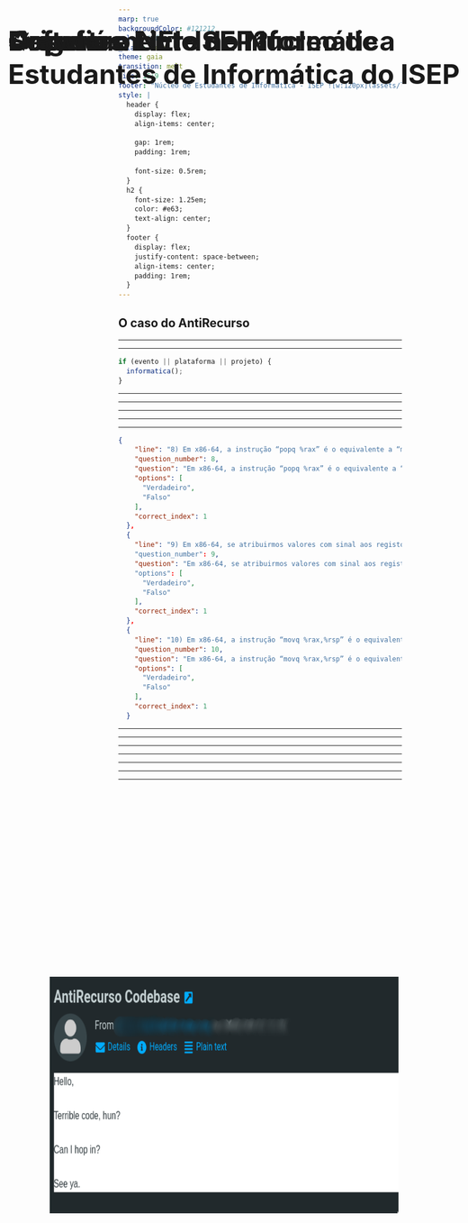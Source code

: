 ```yaml
---
marp: true
backgroundColor: #121212
color: #fff
_class: lead
theme: gaia
transition: melt
size: 16:9
footer: "Núcleo de Estudantes de Informática - ISEP ![w:120px](assets/logo-white.png)"
style: |
  header {
    display: flex;
    align-items: center;

    gap: 1rem;
    padding: 1rem;

    font-size: 0.5rem;
  } 
  h2 {
    font-size: 1.25em;
    color: #e63;
    text-align: center;
  }
  footer {
    display: flex;
    justify-content: space-between;
    align-items: center;
    padding: 1rem;
  }
---
```


# Software Livre no Núcleo de Estudantes de Informática do ISEP

## O caso do AntiRecurso

---

<!--
header: "**O que é o NEI** _AntiRecurso - Origem_ _AntiRecurso - Desenvolvimento_ _AntiRecurso - Sucesso_ _Takeaways_"
transition: fade
backgroundColor: #fff
color: #000
-->
<style scoped>
  img {
    position: absolute;
    right: 4rem;
    bottom: 50%;
    transform: translateY(50%);
  }
</style>

![NEI LOGO](assets/nei-icon.png)

# O que é o NEI-ISEP?

Núcleo de Estudantes de Informática do ISEP

Desde 2014

---

# Departamento de Informática

<style scoped>
  img {
    position: absolute;
    right: 50%;
    bottom: 15%;
    transform: translateX(50%);
    width: 520px;
  }
</style>

```javascript
if (evento || plataforma || projeto) {
  informatica();
}
```

![github](assets/github-org.png)

---

<!--
header: "_O que é o NEI_ **AntiRecurso - Origem** _AntiRecurso - Desenvolvimento_ _AntiRecurso - Sucesso_ _Takeaways_"
_class: lead
-->

![w:580](assets/multiple-choice-meme.png)

---

<style scoped>
  img {
    position: absolute;
    right: 4rem;
    bottom: 50%;
    transform: translateY(50%);
  }
</style>

# Origem

Criado em 2018

Exclusivo Android

![w:580](assets/old-antirecurso.png)

---

<!--
header: "_O que é o NEI_ _AntiRecurso - Origem_ **AntiRecurso - Desenvolvimento** _AntiRecurso - Sucesso_ _Takeaways_"
_class: lead
-->

<style scoped>
  h1 {
    font-size: 3rem;
  }
</style>

# ♻️

<!--
Falar sobre a ideia do rewrite
-->

---

# Desafios

<style scoped>
  img {
    position: absolute;
    right: 4rem;
    bottom: 50%;
    transform: translateY(50%);
  }
</style>

Timing

Recursos

Informação disponível

![w:420](assets/timing-meme.png)

---

# Crawler

<style scoped>
  h1 {
    position: absolute;
    left: 2rem;
    top: 2rem;
  }
  section {
    display: grid;
    grid-template-columns: 1fr 1fr 10fr;

    align-items: center;
    gap: 1rem;
  }
  section code {
    width: 100%;
    font-size: 1.5rem;
  }
</style>

![w:520px](assets/sample-exam.png)

➡

```json
{
    "line": "8) Em x86-64, a instrução “popq %rax” é o equivalente a “movq %rax,(%rsp)” seguido de “subq...",
    "question_number": 8,
    "question": "Em x86-64, a instrução “popq %rax” é o equivalente a “movq %rax,(%rsp)” seguido de “subq $8,%rsp”",
    "options": [
      "Verdadeiro",
      "Falso"
    ],
    "correct_index": 1
  },
  {
    "line": "9) Em x86-64, se atribuirmos valores com sinal aos registos a somar, o resultado será incorreto se a flag ..."
    "question_number": 9,
    "question": "Em x86-64, se atribuirmos valores com sinal aos registos a somar, o resultado será incorreto se a flag..."
    "options": [
      "Verdadeiro",
      "Falso"
    ],
    "correct_index": 1
  },
  {
    "line": "10) Em x86-64, a instrução “movq %rax,%rsp” é o equivalente a “popq %rax” seguido de “addq $8,%rsp”",
    "question_number": 10,
    "question": "Em x86-64, a instrução “movq %rax,%rsp” é o equivalente a “popq %rax” seguido de “addq $8,%rsp”",
    "options": [
      "Verdadeiro",
      "Falso"
    ],
    "correct_index": 1
  }
```

---

<style scoped>
  section {
    display: flex;
    align-items: center;
    justify-content: space-between;
    gap: 1rem;
  }
  p {
    width: 607px;
    height: 361px;
    margin: 0;
  }
  p img {
    width: 100%;
    height: 100%;
  }
</style>

![AntiRecurso Landing](assets/antirecurso-landing.png)

![AntiRecurso Exam](assets/antirecurso-exam.png)

---

<style scoped>
  section {
    display: flex;
    align-items: center;
    justify-content: space-between;
    gap: 1rem;
  }
  p {
    width: 620px;
    height: 360px;
    margin: 0;
  }
  p img {
    width: 100%;
    height: 100%;
  }
</style>

![AntiRecurso Profile](assets/antirecurso-profile.png)

![AntiRecurso Stats](assets/antirecurso-stats.png)

---

<!--
_transition: wiper
-->
<style scoped>
  p {
    height: 420px;
    position: absolute;
    right: 50%;
    bottom: 50%;
    transform: translate(50%, 50%);
  }
</style>

![w:720](assets/codebase-meme-cropped.png)

---

<style scoped>
  p {
    height: 420px;
    position: absolute;
    right: 50%;
    bottom: 50%;
    transform: translate(50%, 50%);
  }
</style>

![w:720](assets/codebase-meme.png)

---

---

<!--
header: "_O que é o NEI_ _AntiRecurso - Origem_ _AntiRecurso - Desenvolvimento_ **AntiRecurso - Sucesso** _Takeaways_"
-->

---

<!--
header: "_O que é o NEI_ _AntiRecurso - Origem_ _AntiRecurso - Desenvolvimento_ _AntiRecurso - Sucesso_ **Takeaways**"
-->
